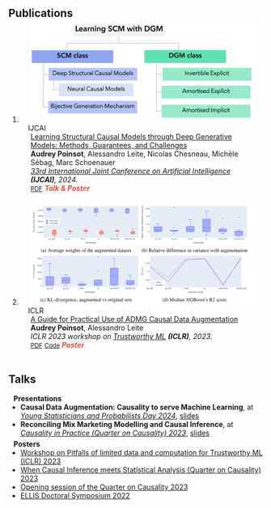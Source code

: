 <h2 id="publications" style="margin: 2px 0px -15px;">Publications</h2>

<div class="publications">
<ol class="bibliography">

<li>
<div class="pub-row">

  <div class="col-sm-3 abbr" style="position: relative;padding-right: 15px;padding-left: 15px;">
    <img src="assets/img/classif_DSCM.png" class="teaser img-fluid z-depth-1">
    <abbr class="badge">IJCAI</abbr>
  </div>

  <div class="col-sm-9" style="position: relative;padding-right: 15px;padding-left: 20px;">
    <div class="title"><a href="https://arxiv.org/abs/2405.05025">Learning Structural Causal Models through Deep Generative Models: Methods, Guarantees, and Challenges</a></div>
    <div class="author"><strong>Audrey Poinsot</strong>, Alessandro Leite, Nicolas Chesneau, Michèle Sébag, Marc Schoenauer</div>
    <div class="periodical"><em><a href="https://ijcai24.org/">33rd International Joint Conference on Artificial Intelligence</a> <strong>(IJCAI)</strong>, 2024.</em></div>
    <div class="links">
      <a href="https://arxiv.org/pdf/2405.05025" class="btn btn-sm z-depth-0" role="button" target="_blank" style="font-size:12px;">PDF</a>
      <strong><i style="color:#e74d3c">Talk & Poster</i></strong>
    </div>
  </div>
</div>
</li>

<br>

<li>
<div class="pub-row">

  <div class="col-sm-3 abbr" style="position: relative;padding-right: 15px;padding-left: 15px;">
    <img src="assets/img/admg.png" class="teaser img-fluid z-depth-1">
    <abbr class="badge">ICLR</abbr>
  </div>

  <div class="col-sm-9" style="position: relative;padding-right: 15px;padding-left: 20px;">
    <div class="title"><a href="https://openreview.net/forum?id=kBcAZcKypug">A Guide for Practical Use of ADMG Causal Data Augmentation</a></div>
    <div class="author"><strong>Audrey Poinsot</strong>, Alessandro Leite</div>
    <div class="periodical"><em>ICLR 2023 workshop on <a href="https://sites.google.com/view/trustml-unlimited/">Trustworthy ML</a> <strong>(ICLR)</strong>, 2023.</em></div>
    <div class="links">
      <a href="https://openreview.net/pdf?id=kBcAZcKypug" class="btn btn-sm z-depth-0" role="button" target="_blank" style="font-size:12px;">PDF</a>
      <a href="https://github.com/audreypoinsot/admg_data_augmentation/" class="btn btn-sm z-depth-0" role="button" target="_blank" style="font-size:12px;">Code</a>
      <strong><i style="color:#e74d3c">Poster</i></strong>
    </div>
  </div>
</div>
</li>
  
<br>

</ol>
</div>

## Talks

<h4 style="margin:0 10px 0;">Presentations</h4>

<ul style="margin:0 0 5px;">
  <li><strong>Causal Data Augmentation: Causality to serve Machine Learning</strong>, at <em><a href="https://www.sfds.asso.fr/fr/jeunes_statisticiens/manifestations/journees_ysp/564-accueil_ysp/"><autocolor>Young Statisticians and Probabilists Day 2024</autocolor></a></em>, <a href="https://audreypoinsot.github.io/academic_website/assets/files/APoinsot_causal_data_aug_YSP.pdf">slides</a></li>
  <li><strong>Reconciling Mix Marketing Modelling and Causal Inference</strong>, at <em><a href="https://quarter-on-causality.github.io/practice/"><autocolor>Causality in Practice (Quarter on Causality) 2023</autocolor></a></em>, <a href="https://audreypoinsot.github.io/academic_website/assets/files/causality_in_practice_MMM_causality.pdf">slides</a></li>
</ul>

<h4 style="margin:0 10px 0;">Posters</h4>

<ul style="margin:0 0 5px;">
  <li><a href="https://sites.google.com/view/trustml-unlimited/"><autocolor>Workshop on Pitfalls of limited data and computation for Trustworthy ML (ICLR) 2023</autocolor></a></li>
  <li><a href="https://quarter-on-causality.github.io/analysis/"><autocolor>When Causal Inference meets Statistical Analysis (Quarter on Causality) 2023</autocolor></a></li>
  <li><a href="https://quarter-on-causality.github.io/opening/"><autocolor>Opening session of the Quarter on Causality 2023</autocolor></a></li>
  <li><a href="https://ellisalicante.org/eds2022/"><autocolor>ELLIS Doctoral Symposium 2022</autocolor></a></li>
</ul>

